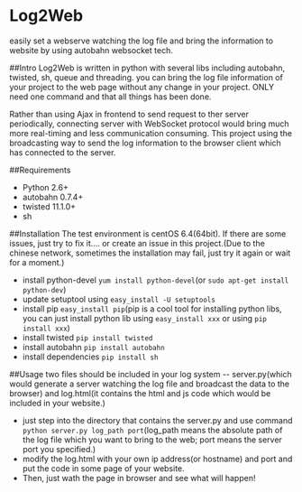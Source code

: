 Log2Web
=======

easily set a webserve watching the log file and bring the information to website by using autobahn websocket tech.

##Intro
Log2Web is written in python with several libs including autobahn, twisted, sh, queue and threading. you can bring the log file information of your project to the web page without any change in your project. ONLY need one command and that all things has been done.

Rather than using Ajax in frontend to send request to ther server periodically, connecting server with WebSocket protocol would bring much more real-timing and less communication consuming. This project using the broadcasting way to send the log information to the browser client which has connected to the server. 

##Requirements
* Python 2.6+
* autobahn 0.7.4+
* twisted 11.1.0+
* sh

##Installation
The test environment is centOS 6.4(64bit). If there are some issues, just try to fix it.... or create an issue in this project.(Due to the chinese network, sometimes the installation may fail, just try it again or wait for a moment.)
* install python-devel `yum install python-devel`(or `sudo apt-get install python-dev`)
* update setuptool using `easy_install -U setuptools`
* install pip `easy_install pip`(pip is a cool tool for installing python libs, you can just install python lib using `easy_install xxx` or using `pip install xxx`)
* install twisted `pip install twisted`
* install autobahn `pip install autobahn`
* install dependencies `pip install sh`

##Usage
two files should be included in your log system -- server.py(which would generate a server watching the log file and broadcast the data to the browser) and log.html(it contains the html and js code which would be included in your website.)
* just step into the directory that contains the server.py and use command `python server.py log_path port`(log_path means the absolute path of the log file which you want to bring to the web; port means the server port you specified.)
* modify the log.html with your own ip address(or hostname) and port and put the code in some page of your website.
* Then, just wath the page in browser and see what will happen!
